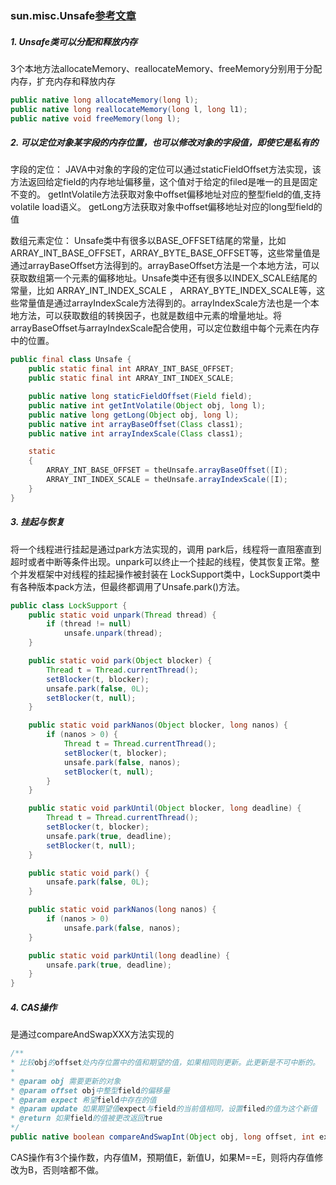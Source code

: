 ### sun.misc.Unsafe[参考文章](http://www.cnblogs.com/mickole/articles/3757278.html)
##### 1. Unsafe类可以分配和释放内存  
3个本地方法allocateMemory、reallocateMemory、freeMemory分别用于分配内存，扩充内存和释放内存
```java
public native long allocateMemory(long l);
public native long reallocateMemory(long l, long l1);
public native void freeMemory(long l);
```
  
##### 2. 可以定位对象某字段的内存位置，也可以修改对象的字段值，即使它是私有的   
字段的定位：
JAVA中对象的字段的定位可以通过staticFieldOffset方法实现，该方法返回给定field的内存地址偏移量，这个值对于给定的filed是唯一的且是固定不变的。
getIntVolatile方法获取对象中offset偏移地址对应的整型field的值,支持volatile load语义。
getLong方法获取对象中offset偏移地址对应的long型field的值

数组元素定位：
Unsafe类中有很多以BASE_OFFSET结尾的常量，比如ARRAY_INT_BASE_OFFSET，ARRAY_BYTE_BASE_OFFSET等，这些常量值是通过arrayBaseOffset方法得到的。arrayBaseOffset方法是一个本地方法，可以获取数组第一个元素的偏移地址。Unsafe类中还有很多以INDEX_SCALE结尾的常量，比如 ARRAY_INT_INDEX_SCALE ， ARRAY_BYTE_INDEX_SCALE等，这些常量值是通过arrayIndexScale方法得到的。arrayIndexScale方法也是一个本地方法，可以获取数组的转换因子，也就是数组中元素的增量地址。将arrayBaseOffset与arrayIndexScale配合使用，可以定位数组中每个元素在内存中的位置。

```java
public final class Unsafe {
    public static final int ARRAY_INT_BASE_OFFSET;
    public static final int ARRAY_INT_INDEX_SCALE;

    public native long staticFieldOffset(Field field);
    public native int getIntVolatile(Object obj, long l);
    public native long getLong(Object obj, long l);
    public native int arrayBaseOffset(Class class1);
    public native int arrayIndexScale(Class class1);

    static 
    {
        ARRAY_INT_BASE_OFFSET = theUnsafe.arrayBaseOffset([I);
        ARRAY_INT_INDEX_SCALE = theUnsafe.arrayIndexScale([I);
    }
}
```

##### 3. 挂起与恢复
将一个线程进行挂起是通过park方法实现的，调用 park后，线程将一直阻塞直到超时或者中断等条件出现。unpark可以终止一个挂起的线程，使其恢复正常。整个并发框架中对线程的挂起操作被封装在 LockSupport类中，LockSupport类中有各种版本pack方法，但最终都调用了Unsafe.park()方法。
```java
public class LockSupport {
    public static void unpark(Thread thread) {
        if (thread != null)
            unsafe.unpark(thread);
    }

    public static void park(Object blocker) {
        Thread t = Thread.currentThread();
        setBlocker(t, blocker);
        unsafe.park(false, 0L);
        setBlocker(t, null);
    }

    public static void parkNanos(Object blocker, long nanos) {
        if (nanos > 0) {
            Thread t = Thread.currentThread();
            setBlocker(t, blocker);
            unsafe.park(false, nanos);
            setBlocker(t, null);
        }
    }

    public static void parkUntil(Object blocker, long deadline) {
        Thread t = Thread.currentThread();
        setBlocker(t, blocker);
        unsafe.park(true, deadline);
        setBlocker(t, null);
    }

    public static void park() {
        unsafe.park(false, 0L);
    }

    public static void parkNanos(long nanos) {
        if (nanos > 0)
            unsafe.park(false, nanos);
    }

    public static void parkUntil(long deadline) {
        unsafe.park(true, deadline);
    }
}
```

##### 4. CAS操作
是通过compareAndSwapXXX方法实现的
```java
/**
* 比较obj的offset处内存位置中的值和期望的值，如果相同则更新。此更新是不可中断的。
* 
* @param obj 需要更新的对象
* @param offset obj中整型field的偏移量
* @param expect 希望field中存在的值
* @param update 如果期望值expect与field的当前值相同，设置filed的值为这个新值
* @return 如果field的值被更改返回true
*/
public native boolean compareAndSwapInt(Object obj, long offset, int expect, int update);
```
CAS操作有3个操作数，内存值M，预期值E，新值U，如果M==E，则将内存值修改为B，否则啥都不做。

